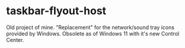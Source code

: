 # taskbar-flyout-host
Old project of mine. "Replacement" for the network/sound tray icons provided by Windows. Obsolete as of Windows 11 with it's new Control Center.